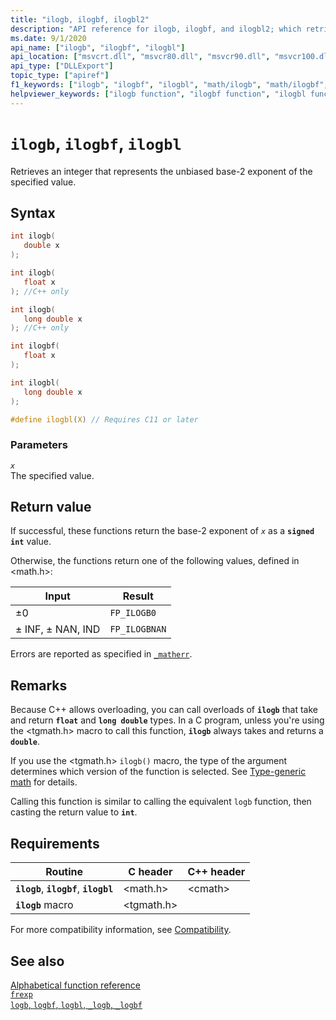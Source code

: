 ```yaml
---
title: "ilogb, ilogbf, ilogbl2"
description: "API reference for ilogb, ilogbf, and ilogbl2; which retrieve an integer that represents the unbiased base-2 exponent of the specified value."
ms.date: 9/1/2020
api_name: ["ilogb", "ilogbf", "ilogbl"]
api_location: ["msvcrt.dll", "msvcr80.dll", "msvcr90.dll", "msvcr100.dll", "msvcr100_clr0400.dll", "msvcr110.dll", "msvcr110_clr0400.dll", "msvcr120.dll", "msvcr120_clr0400.dll", "ucrtbase.dll", "api-ms-win-crt-math-l1-1-0.dll"]
api_type: ["DLLExport"]
topic_type: ["apiref"]
f1_keywords: ["ilogb", "ilogbf", "ilogbl", "math/ilogb", "math/ilogbf", "math/ilogbl"]
helpviewer_keywords: ["ilogb function", "ilogbf function", "ilogbl function"]
---
```

# `ilogb`, `ilogbf`, `ilogbl`

Retrieves an integer that represents the unbiased base-2 exponent of the specified value.

## Syntax

```C
int ilogb(
   double x
);

int ilogb(
   float x
); //C++ only

int ilogb(
   long double x
); //C++ only

int ilogbf(
   float x
);

int ilogbl(
   long double x
);

#define ilogbl(X) // Requires C11 or later
```

### Parameters

*`x`*\
The specified value.

## Return value

If successful, these functions return the base-2 exponent of *`x`* as a **`signed int`** value.

Otherwise, the functions return one of the following values, defined in \<math.h>:

| Input | Result |
|---|---|
| ±0 | `FP_ILOGB0` |
| ± INF, ± NAN, IND | `FP_ILOGBNAN` |

Errors are reported as specified in [`_matherr`](matherr.md).

## Remarks

Because C++ allows overloading, you can call overloads of **`ilogb`** that take and return **`float`** and **`long double`** types. In a C program, unless you're using the \<tgmath.h> macro to call this function, **`ilogb`** always takes and returns a **`double`**.

If you use the \<tgmath.h> `ilogb()` macro, the type of the argument determines which version of the function is selected. See [Type-generic math](../tgmath.md) for details.

Calling this function is similar to calling the equivalent `logb` function, then casting the return value to **`int`**.

## Requirements

| Routine | C header | C++ header |
|---|---|---|
| **`ilogb`**, **`ilogbf`**, **`ilogbl`** | \<math.h> | \<cmath> |
| **`ilogb`** macro | \<tgmath.h> |  |

For more compatibility information, see [Compatibility](../compatibility.md).

## See also

[Alphabetical function reference](crt-alphabetical-function-reference.md)\
[`frexp`](frexp.md)\
[`logb`, `logbf`, `logbl`, `_logb`, `_logbf`](logb-logbf-logbl-logb-logbf.md)
